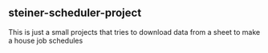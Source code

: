 ## steiner-scheduler-project
This is just a small projects that tries to download data from a sheet to make a house job schedules
